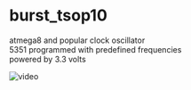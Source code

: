 # burst_tsop10

atmega8 and popular clock oscillator<br>
5351 programmed with predefined frequencies<br>
powered by 3.3 volts<br>

![video](file://video.mp4)

